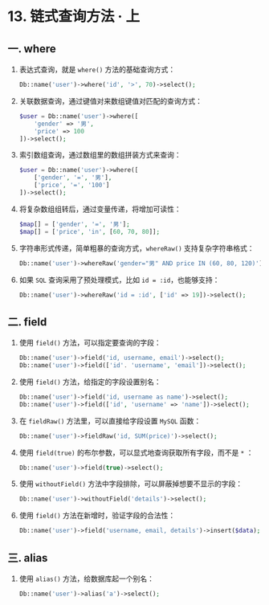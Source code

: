 # 13. 链式查询方法 · 上

## 一. where

1. 表达式查询，就是 `where()` 方法的基础查询方式：

   ```php
   Db::name('user')->where('id', '>', 70)->select();
   ```

2. 关联数据查询，通过键值对来数组键值对匹配的查询方式：

   ```php
   $user = Db::name('user')->where([
       'gender' => '男',
       'price' => 100
   ])->select();
   ```

3. 索引数组查询，通过数组里的数组拼装方式来查询：

   ```php
   $user = Db::name('user')->where([
       ['gender', '=', '男'],
       ['price', '=', '100']
   ])->select();
   ```

4. 将复杂数组组转后，通过变量传递，将增加可读性：

   ```php
   $map[] = ['gender', '=', '男'];
   $map[] = ['price', 'in', [60, 70, 80]];
   ```

5. 字符串形式传递，简单粗暴的查询方式，`whereRaw()` 支持复杂字符串格式：

   ```php
   Db::name('user')->whereRaw('gender="男" AND price IN (60, 80, 120)')->select();
   ```

6. 如果 `SQL` 查询采用了预处理模式，比如 `id = :id`，也能够支持：

   ```php
   Db::name('user')->whereRaw('id = :id', ['id' => 19])->select();
   ```

## 二. field

1. 使用 `field()` 方法，可以指定要查询的字段：

   ```php
   Db::name('user')->field('id, username, email')->select();
   Db::name('user')->field(['id'. 'username', 'email'])->select();
   ```

2. 使用 `field()` 方法，给指定的字段设置别名：

   ```php
   Db::name('user')->field('id, username as name')->select();
   Db::name('user')->field(['id', 'username' => 'name'])->select();
   ```

3. 在 `fieldRaw()` 方法里，可以直接给字段设置 `MySQL` 函数：

   ```php
   Db::name('user')->fieldRaw('id, SUM(price)')->select();
   ```

4. 使用 `field(true)` 的布尔参数，可以显式地查询获取所有字段，而不是 `*` ：

   ```php
   Db::name('user')->field(true)->select();
   ```

5. 使用 `withoutField()` 方法中字段排除，可以屏蔽掉想要不显示的字段：

   ```php
   Db::name('user')->withoutField('details')->select();
   ```
   
6. 使用 `field()` 方法在新增时，验证字段的合法性：

   ```php
   Db::name('user')->field('username, email, details')->insert($data);
   ```

   

## 三. alias

1. 使用 `alias()` 方法，给数据库起一个别名：

   ```php
   Db::name('user')->alias('a')->select();
   ```

   
